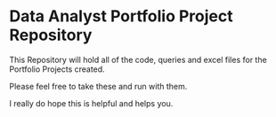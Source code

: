 # Data Analyst Portfolio Project Repository

This Repository will hold all of the code, queries and excel files for the Portfolio Projects created.

Please feel free to take these and run with them. 

I really do hope this is helpful and helps you.
